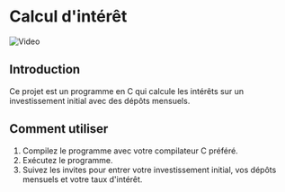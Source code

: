 # Calcul d'intérêt
![Video](https://github.com/Noel974/calcul-interet/assets/72489142/8f5762f1-f681-45b2-bab9-66fca0fad966)

## Introduction
Ce projet est un programme en C qui calcule les intérêts sur un investissement initial avec des dépôts mensuels.

## Comment utiliser
1. Compilez le programme avec votre compilateur C préféré.
2. Exécutez le programme.
3. Suivez les invites pour entrer votre investissement initial, vos dépôts mensuels et votre taux d'intérêt.
